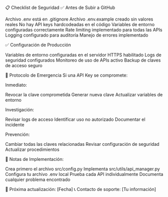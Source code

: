 📋 Checklist de Seguridad
✅ Antes de Subir a GitHub

 Archivo .env está en .gitignore
 Archivo .env.example creado sin valores reales
 No hay API keys hardcodeadas en el código
 Variables de entorno configuradas correctamente
 Rate limiting implementado para todas las APIs
 Logging configurado para auditoría
 Manejo de errores implementado

✅ Configuración de Producción

 Variables de entorno configuradas en el servidor
 HTTPS habilitado
 Logs de seguridad configurados
 Monitoreo de uso de APIs activo
 Backup de claves de acceso seguro

🚨 Protocolo de Emergencia
Si una API Key se compromete:

Inmediato:

Revocar la clave comprometida
Generar nueva clave
Actualizar variables de entorno


Investigación:

Revisar logs de acceso
Identificar uso no autorizado
Documentar el incidente


Prevención:

Cambiar todas las claves relacionadas
Revisar configuración de seguridad
Actualizar procedimientos




📝 Notas de Implementación:

Crea primero el archivo src/config.py
Implementa src/utils/api_manager.py
Configura tu archivo .env local
Prueba cada API individualmente
Documenta cualquier problema encontrado

🔄 Próxima actualización: [Fecha]
📞 Contacto de soporte: [Tu información]
